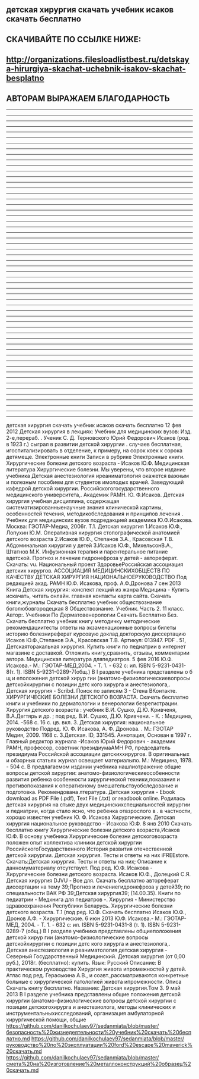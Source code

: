 детская хирургия скачать учебник исаков скачать бесплатно
--------------------------------------------------
СКАЧИВАЙТЕ ПО ССЫЛКЕ НИЖЕ:
--------------------------------------------------
http://organizations.filesloadlistbest.ru/detskaya-hirurgiya-skachat-uchebnik-isakov-skachat-besplatno
--------------------------------------------------
АВТОРАМ ВЫРАЖАЕМ БЛАГОДАРНОСТЬ
--------------------------------------------------
--------------------------------------------------
--------------------------------------------------
--------------------------------------------------
--------------------------------------------------
--------------------------------------------------
--------------------------------------------------
--------------------------------------------------
--------------------------------------------------
--------------------------------------------------
--------------------------------------------------
--------------------------------------------------
--------------------------------------------------
--------------------------------------------------
--------------------------------------------------
--------------------------------------------------
--------------------------------------------------
--------------------------------------------------
--------------------------------------------------
--------------------------------------------------
--------------------------------------------------
--------------------------------------------------
--------------------------------------------------
--------------------------------------------------
--------------------------------------------------
--------------------------------------------------
--------------------------------------------------
--------------------------------------------------
--------------------------------------------------
--------------------------------------------------
--------------------------------------------------
--------------------------------------------------
--------------------------------------------------
--------------------------------------------------
--------------------------------------------------
--------------------------------------------------
--------------------------------------------------
--------------------------------------------------
--------------------------------------------------
--------------------------------------------------
--------------------------------------------------
--------------------------------------------------
--------------------------------------------------
--------------------------------------------------
--------------------------------------------------
--------------------------------------------------
--------------------------------------------------
--------------------------------------------------
--------------------------------------------------
--------------------------------------------------
--------------------------------------------------
--------------------------------------------------
--------------------------------------------------
--------------------------------------------------
--------------------------------------------------
--------------------------------------------------
--------------------------------------------------
детская хирургия скачать учебник исаков скачать бесплатно 12 фев 2012  Детская хирургия в лекциях: Учебник для медицинских вузов: Изд. 2-е,перераб. . Ученик С. Д. Терновского Юрий Федорович Исаков (род. в 1923 г.) сыграл в развитии детской хирургии . случаев бесплатная, игоспитализировать в отделение, к примеру, на сорок коек к сорока детямеще. Электронные книги  Записи в рубрике Электронные книги. Хирургические болезни детского возраста - Исаков Ю.Ф. Медицинская литература  Хирургические болезни. Мы уверены, что второе издание учебника Детская анестезиология иреаниматология окажется важным и полезным пособием для студентов имолодых врачей. Заведующий кафедрой детской хирургии. Российскогогосударственного медицинского университета,. Академик РАМН. Ю. Ф.Исаков. Детская хирургия  учебная дисциплина, содержащая систематизированныенаучные знания клинической картины, особенностей течения, методикобследования и принципов лечения . Учебник для медицинских вузов  подредакцией академика Ю.Ф.Исакова. Москва: ГЭОТАР-Медиа, 2006г.  Т.1. Детская хирургия 1.Исаков Ю.Ф., Лопухин Ю.М. Оперативная хирургия стопографической анатомией детского возраста 2.Исаков Ю.Ф., Степанов З.А., Красовская Т.В. Абдоминальная хирургия у детей 3.Исаков Ю.Ф., МихельсонВ.А., Штатнов М.К. Инфузионная терапия и парентеральное питание вдетской. Прогноз и лечение гидронефроза у детей - автореферат. Скачать: vu. Национальный проект ЗдоровьеРоссийская ассоциация детских хирургов. АССОЦИАЦИЯ МЕДИЦИНСКИХОБЩЕСТВ ПО КАЧЕСТВУ ДЕТСКАЯ ХИРУРГИЯ НАЦИОНАЛЬНОЕРУКОВОДСТВО Под редакцией акад. РАМН Ю.Ф. Исакова, проф. А.Ф.Дронова
7 сен 2013  Книга Детская хирургия: конспект лекций из жанра Медицина - Купить искачать, читать онлайн. главная  контакты  карта сайта. Скачать книги,журналы  Скачать бесплатно учебник обществознание боголюбовгородецкая 8 Обществознание. Учебник. Часть 2. 11 класс. Автор:. Учебники По Дерматовенерологии Скачать Бесплатно Без. Скачать бесплатно учебник книгу методичку методические рекомендациитесты ответы на экзаменационные вопросы билеты историю болезниреферат курсовую доклад докторскую диссертацию  Исаков Ю.Ф.,Степанов Э.А., Красовская Т.В. Артикул: 013947. PDF . 51, Детскаяторакальная хирургия. Купить книги по педиатрии в интернет магазине с доставкой. Отложить книгу,сравнить, отзывы, комментарии автора. Медицинская литература дляпедиатров. 5 фев 2016  Ю.Ф. Исакова.- М.: ГЭОТАР-МЕД,2004. - Т. 1. - 632 с: ил. ISBN 5-9231-0431-8(т. 1). ISBN 5-9231-0289-7(общ.) В I разделе учебника представлены о б щ и еположения детской хирур гии (анатомо-физиологическиевопросы детскойхирургии с позиции детс кого хирурга и анестезиолога,. Детская хирургия - Scribd. Поиск по записям 3 - Стена  ВКонтакте. ХИРУРГИЧЕСКИЕ БОЛЕЗНИ ДЕТСКОГО ВОЗРАСТА. Скачать бесплатно книги и учебники по дерматологии и венерологии безрегистрации.
Хирургия детского возраста : учебник  В.И. Сушко, Д.Ю. Кривченя, В.А.Дегтярь и др. ; под ред. В.И. Сушко, Д.Ю. Кривчени. - К. : Медицина, 2014. -568 с.  16 с. цв. вкл. 3.  Детская хирургия: национальное руководство  Подред. Ю. Ф. Исакова, А. Ф. Дронова. . М.: ГЭОТАР  Медия, 2009.  1168 с. 3.Детская. ID, 331545. Аннотация, Основан в 1997 г. Главный редактор журнала -Исаков Юрий Федорович - академик РАМН, профессор, советник президиумаАМН РФ, председатель президиума Российской ассоциации детскиххирургов. В оригинальных и обзорных статьях журнал освещает материалыпо. М.: Медицина, 1978. - 504 с. В предлагаемом издании учебника нашлиотражение общие вопросы детской хирургии: анатомо-физиологическиеособенности развития ребенка особенности хирургической техники,показания и противопоказания к оперативному вмешательствуобследование и подготовка. Рекомендована лтература. Детская хирургия - Ebook download as PDF File (.pdf), Text File (.txt) or readbook online.  Родилась детская хирургия на стыке двух медицинскихспециальностей  хирургии и педиатрии, когда стало ясно, что ребенка отвзрослого в . в частности, хорошо известен учебник Ю. Ф. Исакова Хирургические. Детская хирургия национальное руководство - Исакова Ю.Ф. 8 янв 2010  Скачать бесплатно книгу Хирургические болезни детского возраста,Исаков Ю.Ф.  В основу учебника Хирургические болезни детскоговозраста положен опыт коллектива клиники детской хирургии РоссийскогоГосударственного  История развития отечественной детской хирургии. Детская хирургия. Тесты и ответы на них  iFREEstore. Скачать:Детская хирургия. Тесты и ответы на них; Описание к данномуматериалу отсутствует.
Под ред. Ю.Ф. Исакова - Хирургические болезни детского возраста. Исаков Ю.Ф., Долецкий С.Я. Детская хирургия DJVU - Все для. Скачать бесплатно автореферат диссертации на тему 39;Прогноз и лечениегидронефроза у детей39; по специальности ВАК РФ 39;Детская хирургия39; (14.00.35). Книги по педиатрии - Медкнига для педиатров -. Хирургия - Министерство здравоохранения Республики Беларусь. Хирургические болезни детского возраста. Т.1 (под ред. Ю.Ф. Скачать бесплатно Исаков Ю.Ф., Дронов А.Ф. - Хирургические. 6 июн 2013  Ю.Ф. Исакова.- М.: ГЭОТАР-МЕД, 2004. - Т. 1. - 632 с: ил. ISBN 5-9231-0431-8 (т. 1). ISBN 5-9231-0289-7 (общ.) В I разделе учебника представлены общиеположения детской хирур гии (анатомо-физиологические вопросы детскойхирургии с позиции детс кого хирурга и анестезиолога,. Детская анестезиология и реаниматология
детская хирургия - Северный Государственный Медицинский. Детская хирургия (от 0,00 руб.), 2018г. (бесплатно): купить. Язык: Русский Описание: В практическом руководстве Хирургия живота ипромежностей у детей. Атлас под ред. Гераськина А.В., и соавт.,рассматриваются конкретные больные с хирургической патологией живота ипромежности. Описа Скачать книгу бесплатно. Название: Детская хирургия.Том 3. 9 май 2013  В I разделе учебника представлены общие положения детской хирургии (анатомо-физиологические вопросы детской хирургии с позиции детскогохирурга и анестезиолога, методы клинических и инструментальныхисследований, организация амбулаторной хирургической помощи, общие
https://github.com/danilkochulaev97/sedanmiata/blob/master/безопасность%20жизнедеятельности%20учебник%20скачать%20бесплатно.md
https://github.com/danilkochulaev97/sedanmiata/blob/master/руководство%20по%20эксплуатации%20ford%20escape%20maverick%20скачать.md
https://github.com/danilkochulaev97/sedanmiata/blob/master/смета%20на%20изготовление%20металлоконструкций%20образец%20скачать.md